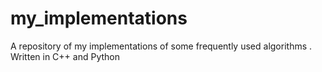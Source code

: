 # my_implementations
A repository of my implementations of some frequently used algorithms . Written in C++ and Python
